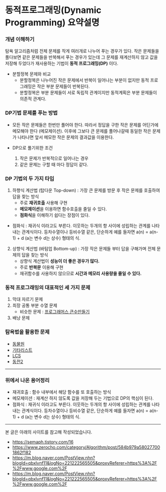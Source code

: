 # 동적프로그래밍(Dynamic Programming) 요약설명 

### 개념 이해하기
탐욕 알고리즘처럼 전체 문제를 작게 여러개로 나누어 푸는 경우가 있다. 작은 문제들을 풀다보면 같은 문제들을 반복해서 푸는 경우가 있는데 그 문제를 재계산하지 않고 값을 저장해 두었다가 재사용하는 기법이 **동적 프로그래밍(DP)** 이다. <br>

- 분할정복 문제와 비교
    - 분할정복은 나누어진 작은 문제에서 반복이 일어나는 부분이 없지만 동적 프로그래밍은 작은 부분 문제들이 반복된다. 
    - 분할정복은 부분 문제들이 서로 독립적 관계이지만 동적계획은 부분 문제들이 의존적 관계다.

### DP기법 문제를 푸는 방법
- 모든 작은 문제들은 한번만 풀어야 한다. 따라서 정답을 구한 작은 문제를 어딘가에 메모해야 한다 (메모제이션). 이후에 그보다 큰 문제를 풀어나갈때 동일한 작은 문제가 나타나면 앞서 메모한 작은 문제의 결과값을 이용한다.

- DP으로 풀기위한 조건
    1. 작은 문제가 반복적으로 일어나는 경우
    2. 같은 문제는 구할 때 마다 정답이 같다.
    

### DP 기법의 두 가지 타입
1. 하향식 계산법 (탑다운 Top-down) : 가장 큰 문제를 방문 후 작은 문제를 호출하여 답을 찾는 방식
    - 주로 **재귀호출** 사용해 구현
    - **메모제이션**을 이용하면 함수호출을 줄일 수 있다.
    - **점화식**을 이해하기 쉽다는 장점이 있다.

- 점화식 : 재귀식 이라고도 부른다. 이웃하는 두개의 항 사이에 성립하는 관계를 나타내는 관계식이다. 등차수열이나 등비수열 같은, 단순하게 예를 들자면 a(n) = a(n-1) + d (a는 변수 d는 상수) 형태의 식. 

2. 상향식 계산법 (바텀업 Bottom-up) : 가장 작은 문제들 부터 답을 구해가며 전체 문제의 답을 찾는 방식
    - 상향식 계산법이 **성능이 더 좋은 경우가 많다.**
    - 주로 **반복문** 이용해 구현
    - 재귀함수를 사용하지 않으므로 **시간과 메모리 사용량을 줄일 수 있다.**

### 동적 프로그래밍의 대표적인 세 가지 문제
1. 막대 자르기 문제
2. 최장 공통 부분 수열 문제
    - 비슷한 문제 : [프로그래머스 큰수만들기](https://programmers.co.kr/learn/courses/30/lessons/42883)
3. 배낭 문제



### 탐욕법을 활용한 문제
- [동물원](https://www.acmicpc.net/problem/1309)
- [기타리스트](https://www.acmicpc.net/problem/1495)
- [LCS](https://www.acmicpc.net/problem/9251)
- [동전2](https://www.acmicpc.net/problem/2294)

---
### 위에서 나온 용어정리
- 재귀호출 : 함수 내부에서 해당 함수를 또 호출하는 방식 
- 메모제이션 : 재계산 하지 않도록 값을 저장해 두는 기법으로 DP의 핵심이 된다.
- 점화식 : 재귀식 이라고도 부른다. 이웃하는 두개의 항 사이에 성립하는 관계를 나타내는 관계식이다. 등차수열이나 등비수열 같은, 단순하게 예를 들자면 a(n) = a(n-1) + d (a는 변수 d는 상수) 형태의 식. 


---
본 글은 아래의 사이트를 참고해 작성되었습니다.
- https://semaph.tistory.com/16
- https://www.zerocho.com/category/Algorithm/post/584b979a580277001862f182
- https://m.blog.naver.com/PostView.nhn?blogId=qbxlvnf11&logNo=221222565505&proxyReferer=https%3A%2F%2Fwww.google.com%2F
- https://m.blog.naver.com/PostView.nhn?blogId=qbxlvnf11&logNo=221222565505&proxyReferer=https%3A%2F%2Fwww.google.com%2F
